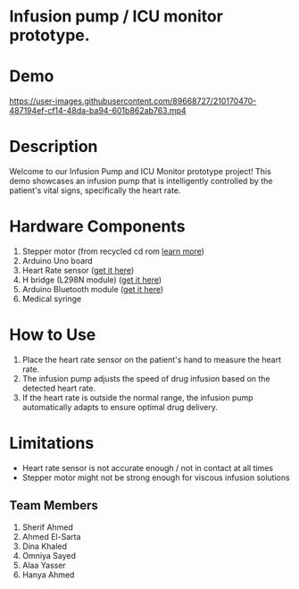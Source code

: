 
# Infusion pump / ICU monitor prototype.

# Demo
https://user-images.githubusercontent.com/89668727/210170470-487194ef-cf14-48da-ba94-601b862ab763.mp4

# Description
Welcome to our Infusion Pump and ICU Monitor prototype project! This demo showcases an infusion pump that is intelligently controlled by the patient's vital signs, specifically the heart rate.


# Hardware Components 
1. Stepper motor (from recycled cd rom [learn more](https://www.youtube.com/watch?v=xJxB2O2FsAo))
2. Arduino Uno board
3. Heart Rate sensor ([get it here](https://ram-e-shop.com/product/kit-pulse-rate/))
4. H bridge (L298N module) ([get it here](https://ram-e-shop.com/product/kit-l298-red/)) 
5. Arduino Bluetooth module ([get it here](https://ram-e-shop.com/product/kit-bluetooth-hc05/))
6. Medical syringe

# How to Use
1. Place the heart rate sensor on the patient's hand to measure the heart rate.
2. The infusion pump adjusts the speed of drug infusion based on the detected heart rate.
3. If the heart rate is outside the normal range, the infusion pump automatically adapts to ensure optimal drug delivery.

# Limitations
- Heart rate sensor is not accurate enough / not in contact at all times
- Stepper motor might not be strong enough for viscous infusion solutions
  
## Team Members
1.  Sherif Ahmed
2.  Ahmed El-Sarta
3.  Dina Khaled
4.  Omniya Sayed
5.  Alaa Yasser
6.  Hanya Ahmed
